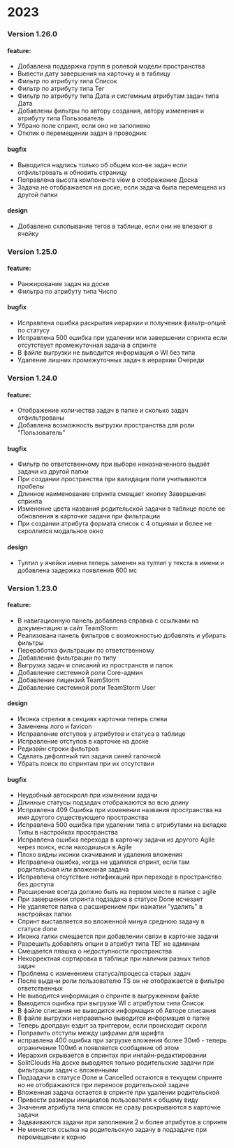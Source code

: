 # &#x20;2023

### Version 1.26.0

#### feature:

* &#x20;Добавлена поддержка групп в ролевой модели пространства
* &#x20;Вывести дату завершения на карточку и в таблицу
* &#x20;Фильтр по атрибуту типа Список
* &#x20;Фильтр по атрибуту типа Тег
* &#x20;Фильтр по атрибуту типа Дата и системным атрибутам задач типа Дата
* &#x20;Добавлены фильтры по автору создания, автору изменения и атрибуту типа Пользователь
* &#x20;Убрано поле спринт, если оно не заполнено
* &#x20;Отклик о перемещении задач в проводник

#### bugfix

* &#x20;Выводится надпись только об общем кол-ве задач если отфильтровать и обновить страницу
* &#x20;Поправлена высота компонента view в отображение Доска
* &#x20;Задача не отображается на доске, если задача была перемещена из другой папки

#### design

* &#x20;Добавлено схлопывание тегов в таблице, если они не влезают в ячейку

### Version 1.25.0

#### feature:

* &#x20;Ранжирование задач на доске
* &#x20;Фильтра по атрибуту типа Число

#### bugfix

* &#x20;Исправлена ошибка раскрытия иерархии и получения фильтр-опций по статусу
* &#x20;Исправлена 500 ошибка при удалении или завершении спринта если отсутствует промежуточная задача в спринте
* &#x20;В файле выгрузки не выводится информация о WI без типа
* &#x20;Удаление лишних промежуточных задач в иерархии Очереди

### Version 1.24.0

#### feature:

* &#x20;Отображение количества задач в папке и сколько задач отфильтрованы
* &#x20;Добавлена возможность выгрузки пространства для роли "Пользователь"

#### bugfix

* Фильтр по ответственному при выборе неназначенного выдаёт задачи из другой папки
* При создании пространства при валидации поля учитываются пробелы
* &#x20;Длинное наименование спринта смещает кнопку Завершения спринта
* Изменение цвета названия родительской задачи в таблице после ее обновления в карточке задачи при фильтрации
* При создании атрибута формата список с 4 опциями и более не скроллится модальное окно

#### design

* Тултип у ячейки имени теперь заменен на тултип у текста в имени и добавлена задержка появления 600 мс

### Version 1.23.0

#### feature:

* В навигационную панель добавлена справка с ссылками на документацию и сайт TeamStorm
* Реализована панель фильтров с возможностью добавлять и убирать фильтры
* Переработка фильтрации по ответственному
* Добавление фильтрации по типу
* Выгрузка задач и списаний из пространств и папок
* &#x20;Добавление системной роли Core-админ
* &#x20;Добавление лицензий TeamStorm
* Добавление системной роли TeamStorm User

#### design

* &#x20;Иконка стрелки в секциях карточки теперь слева
* &#x20;Заменены лого и favicon
* &#x20;Исправление отступов у атрибутов и статуса в таблице
* &#x20;Исправление отступов в карточке на доске
* &#x20;Редизайн строки фильтров
* &#x20;Сделать дефолтный тип задачи синей галочкой
* &#x20;Убрать поиск по спринтам при их отсутствии

#### bugfix

* &#x20;Неудобный автоскролл при изменении задачи
* &#x20;Длинные статусы подзадач отображаются во всю длину
* Исправлена 409 Ошибка при изменении названия пространства на имя другого существующего пространства
* Исправлена 500 ошибка при удалении типа с атрибутами на вкладке Типы в настройках пространства
* &#x20;Исправлена ошибка перехода в карточку задачи из другого Agile через поиск, если находишься в Agile
* &#x20;Плохо видны иконки скачивания и удаления вложения
* &#x20;Исправлена ошибка, когда не удалялся спринт, если там родительская или вложенная задача
* &#x20;Исправлена отсутствие нотификаций при переходе в пространство без доступа
* &#x20;Расширение всегда должно быть на первом месте в папке с agile
* &#x20;При завершении спринта подзадача в статусе Done исчезает
* Не удаляется папка с расширением при нажатии "удалить" в настройках папки
* &#x20;Спринт выставляется во вложенной минуя среднюю задачу в статусе done
* &#x20;Иконка галки смещается при добавлении связи в карточке задачи
* &#x20;Разрешить добавлять опции в атрибут типа ТЕГ не админам
* &#x20;Смещается плашка о недоступности пространства
* &#x20;Некорректная сортировка в таблице при наличии разных типов задач
* &#x20;Проблема с изменением статуса/процесса старых задач
* &#x20;После выдачи роли пользователю TS он не отображается в фильтре ответственных
* Не выводится информация о спринте в выгруженном файле
* Выводится ошибка при выгрузке WI с атрибутом типа Список
* &#x20;В файле списания не выводится информация об Авторе списания
* В файле выгрузки неправильно выводится информация о папке
* &#x20;Теперь дропдаун ездит за триггером, если происходит скролл
* Поправить отступы между цифрами для шрифта
* исправлена 400 ошибка при загрузке вложения более 30мб - теперь ограничение 100мб и появляется сообщение об этом
* &#x20;Иерархия скрывается в спринтах при инлайн-редактировании
* &#x20;SolitClouds На доске выводятся только родительские задачи при фильтрации задач с вложенными
* &#x20;Подзадачи в статусе Done и Cancelled остаются в текущем спринте но не отображаются при переносе родительской задаче
* Вложенная задача остается в спринте при удалении родительской
* &#x20;Привести размеры инициалов пользователя к общему виду
* &#x20;Значения атрибута типа список не сразу раскрываются в карточке задачи
* &#x20;Задваиваются задачи при заполнении 2 и более атрибутов в спринте
* &#x20;Не меняется ссылка на родительскую задачу в подзадаче при перемещении к корню
